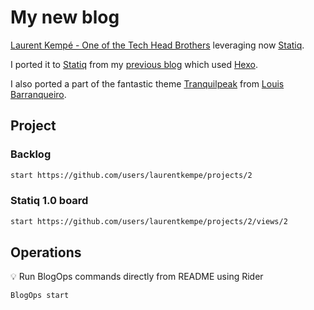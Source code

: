 # My new blog

[Laurent Kempé - One of the Tech Head Brothers](https://laurentkempe.com/) leveraging now [Statiq](http://statiq.dev/).

I ported it to [Statiq](http://statiq.dev/) from my [previous blog](https://github.com/laurentkempe/blog) which used [Hexo](https://hexo.io/).

I also ported a part of the fantastic theme [Tranquilpeak](https://github.com/LouisBarranqueiro/hexo-theme-tranquilpeak/) from [Louis Barranqueiro](https://github.com/LouisBarranqueiro).

## Project

### Backlog
```bash
start https://github.com/users/laurentkempe/projects/2
```

### Statiq 1.0 board
```bash
start https://github.com/users/laurentkempe/projects/2/views/2
```

## Operations

💡 Run BlogOps commands directly from README using Rider

```bash
BlogOps start
```